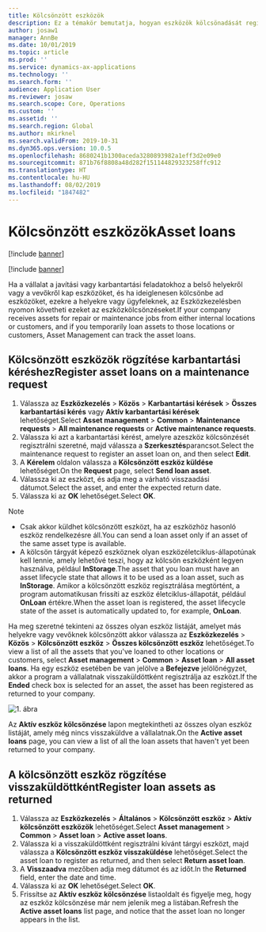 ```yaml
---
title: Kölcsönzött eszközök
description: Ez a témakör bemutatja, hogyan eszközök kölcsönadását regisztrálni az Eszközkezelés modulban.
author: josaw1
manager: AnnBe
ms.date: 10/01/2019
ms.topic: article
ms.prod: ''
ms.service: dynamics-ax-applications
ms.technology: ''
ms.search.form: ''
audience: Application User
ms.reviewer: josaw
ms.search.scope: Core, Operations
ms.custom: ''
ms.assetid: ''
ms.search.region: Global
ms.author: mkirknel
ms.search.validFrom: 2019-10-31
ms.dyn365.ops.version: 10.0.5
ms.openlocfilehash: 8680241b1300aceda3280893982a1eff3d2e09e0
ms.sourcegitcommit: 871b76f8808a48d282f151144829323258ffc912
ms.translationtype: HT
ms.contentlocale: hu-HU
ms.lasthandoff: 08/02/2019
ms.locfileid: "1847482"
---
```

# <a name="asset-loans"></a><span data-ttu-id="17b59-103">Kölcsönzött eszközök</span><span class="sxs-lookup"><span data-stu-id="17b59-103">Asset loans</span></span>

[!include [banner](../../includes/banner.md)]

[!include [banner](../../includes/preview-banner.md)]

<span data-ttu-id="17b59-104">Ha a vállalat a javítási vagy karbantartási feladatokhoz a belső helyekről vagy a vevőkről kap eszközöket, és ha ideiglenesen kölcsönbe ad eszközöket, ezekre a helyekre vagy ügyfeleknek, az Eszközkezelésben nyomon követheti ezeket az eszközkölcsönzéseket.</span><span class="sxs-lookup"><span data-stu-id="17b59-104">If your company receives assets for repair or maintenance jobs from either internal locations or customers, and if you temporarily loan assets to those locations or customers, Asset Management can track the asset loans.</span></span>

## <a name="register-asset-loans-on-a-maintenance-request"></a><span data-ttu-id="17b59-105">Kölcsönzött eszközök rögzítése karbantartási kéréshez</span><span class="sxs-lookup"><span data-stu-id="17b59-105">Register asset loans on a maintenance request</span></span>

1. <span data-ttu-id="17b59-106">Válassza az **Eszközkezelés** \> **Közös** \> **Karbantartási kérések** \> **Összes karbantartási kérés** vagy **Aktív karbantartási kérések** lehetőséget.</span><span class="sxs-lookup"><span data-stu-id="17b59-106">Select **Asset management** \> **Common** \> **Maintenance requests** \> **All maintenance requests** or **Active maintenance requests**.</span></span>
2. <span data-ttu-id="17b59-107">Válassza ki azt a karbantartási kérést, amelyre azeszköz kölcsönzését regisztrálni szeretné, majd válassza a **Szerkesztés**parancsot.</span><span class="sxs-lookup"><span data-stu-id="17b59-107">Select the maintenance request to register an asset loan on, and then select **Edit**.</span></span>
3. <span data-ttu-id="17b59-108">A **Kérelem** oldalon válassza a **Kölcsönzött eszköz küldése** lehetőséget.</span><span class="sxs-lookup"><span data-stu-id="17b59-108">On the **Request** page, select **Send loan asset**.</span></span>
4. <span data-ttu-id="17b59-109">Válassza ki az eszközt, és adja meg a várható visszaadási dátumot.</span><span class="sxs-lookup"><span data-stu-id="17b59-109">Select the asset, and enter the expected return date.</span></span>
5. <span data-ttu-id="17b59-110">Válassza ki az **OK** lehetőséget.</span><span class="sxs-lookup"><span data-stu-id="17b59-110">Select **OK**.</span></span>

> [!NOTE]
> - <span data-ttu-id="17b59-111">Csak akkor küldhet kölcsönzött eszközt, ha az eszközhöz hasonló eszköz rendelkezésre áll.</span><span class="sxs-lookup"><span data-stu-id="17b59-111">You can send a loan asset only if an asset of the same asset type is available.</span></span>
> - <span data-ttu-id="17b59-112">A kölcsön tárgyát képező eszköznek olyan eszközéletciklus-állapotúnak kell lennie, amely lehetővé teszi, hogy az kölcsön eszközként legyen használva, például **InStorage**.</span><span class="sxs-lookup"><span data-stu-id="17b59-112">The asset that you loan must have an asset lifecycle state that allows it to be used as a loan asset, such as **InStorage**.</span></span> <span data-ttu-id="17b59-113">Amikor a kölcsönzött eszköz regisztrálása megtörtént, a program automatikusan frissíti az eszköz életciklus-állapotát, például **OnLoan** értékre.</span><span class="sxs-lookup"><span data-stu-id="17b59-113">When the asset loan is registered, the asset lifecycle state of the asset is automatically updated to, for example, **OnLoan**.</span></span>

<span data-ttu-id="17b59-114">Ha meg szeretné tekinteni az összes olyan eszköz listáját, amelyet más helyekre vagy vevőknek kölcsönzött akkor válassza az **Eszközkezelés** \> **Közös** \> **Kölcsönzött eszköz** \> **Összes kölcsönzött eszköz** lehetőséget.</span><span class="sxs-lookup"><span data-stu-id="17b59-114">To view a list of all the assets that you've loaned to other locations or customers, select **Asset management** \> **Common** \> **Asset loan** \> **All asset loans**.</span></span> <span data-ttu-id="17b59-115">Ha egy eszköz esetében be van jelölve a **Befejezve** jelölőnégyzet, akkor a program a vállalatnak visszaküldöttként regisztrálja az eszközt.</span><span class="sxs-lookup"><span data-stu-id="17b59-115">If the **Ended** check box is selected for an asset, the asset has been registered as returned to your company.</span></span>

![1. ábra](media/06-manage-maintenance-requests.png)

<span data-ttu-id="17b59-117">Az **Aktív eszköz kölcsönzése** lapon megtekintheti az összes olyan eszköz listáját, amely még nincs visszaküldve a vállalatnak.</span><span class="sxs-lookup"><span data-stu-id="17b59-117">On the **Active asset loans** page, you can view a list of all the loan assets that haven't yet been returned to your company.</span></span>

## <a name="register-loan-assets-as-returned"></a><span data-ttu-id="17b59-118">A kölcsönzött eszköz rögzítése visszaküldöttként</span><span class="sxs-lookup"><span data-stu-id="17b59-118">Register loan assets as returned</span></span>

1. <span data-ttu-id="17b59-119">Válassza az **Eszközkezelés** \> **Általános** \> **Kölcsönzött eszköz** \> **Aktív kölcsönzött eszközök** lehetőséget.</span><span class="sxs-lookup"><span data-stu-id="17b59-119">Select **Asset management** \> **Common** \> **Asset loan** \> **Active asset loans**.</span></span>
2. <span data-ttu-id="17b59-120">Válassza ki a visszaküldöttként regisztrálni kívánt tárgyi eszközt, majd válassza a **Kölcsönzött eszköz visszaküldése** lehetőséget.</span><span class="sxs-lookup"><span data-stu-id="17b59-120">Select the asset loan to register as returned, and then select **Return asset loan**.</span></span>
3. <span data-ttu-id="17b59-121">A **Visszaadva** mezőben adja meg dátumot és az időt.</span><span class="sxs-lookup"><span data-stu-id="17b59-121">In the **Returned** field, enter the date and time.</span></span>
4. <span data-ttu-id="17b59-122">Válassza ki az **OK** lehetőséget.</span><span class="sxs-lookup"><span data-stu-id="17b59-122">Select **OK**.</span></span>
5. <span data-ttu-id="17b59-123">Frissítse az **Aktív eszköz kölcsönzése** listaoldalt és figyelje meg, hogy az eszköz kölcsönzése már nem jelenik meg a listában.</span><span class="sxs-lookup"><span data-stu-id="17b59-123">Refresh the **Active asset loans** list page, and notice that the asset loan no longer appears in the list.</span></span>
